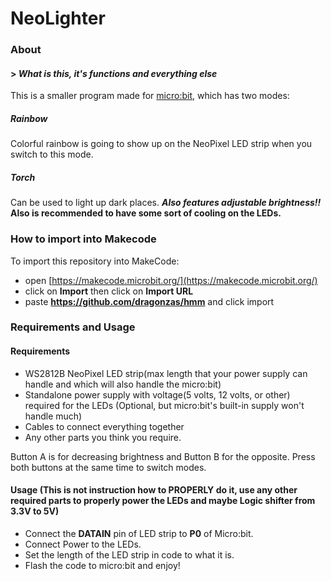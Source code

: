 # **NeoLighter**

### **About**
#### > _What is this, it's functions and everything else_
This is a smaller program made for [micro:bit](https://microbit.org/), which has two modes:
##### **Rainbow**
Colorful rainbow is going to show up on the NeoPixel LED strip when you switch to this mode.
##### **Torch**
Can be used to light up dark places. ***Also features adjustable brightness!!***
**Also is recommended to have some sort of cooling on the LEDs.**
### **How to import into Makecode**
To import this repository into MakeCode:

* open [https://makecode.microbit.org/](https://makecode.microbit.org/)
* click on **Import** then click on **Import URL**
* paste **https://github.com/dragonzas/hmm** and click import

### **Requirements and Usage**
#### Requirements
* WS2812B NeoPixel LED strip(max length that your power supply can handle and which will also handle the micro:bit)
* Standalone power supply with voltage(5 volts, 12 volts, or other) required for the LEDs (Optional, but micro:bit's built-in supply won't handle much) 
* Cables to connect everything together
* Any other parts you think you require.

Button A is for decreasing brightness and Button B for the opposite.
Press both buttons at the same time to switch modes.

#### Usage (This is not instruction how to PROPERLY do it, use any other required parts to properly power the LEDs and maybe Logic shifter from 3.3V to 5V)
* Connect the **DATAIN** pin of LED strip to **P0** of Micro:bit.
* Connect Power to the LEDs.
* Set the length of the LED strip in code to what it is.
* Flash the code to micro:bit and enjoy!

